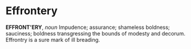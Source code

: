 # Effrontery

**EFFRONT'ERY**, _noun_ Impudence; assurance; shameless boldness; sauciness; boldness transgressing the bounds of modesty and decorum. Effrontry is a sure mark of ill breading.